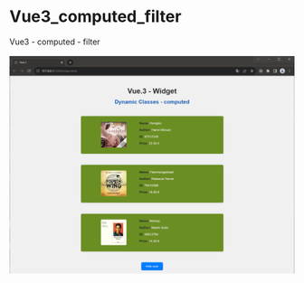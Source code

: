 # Vue3_computed_filter
Vue3 - computed - filter
<br/><br/>
![Vue3_computed_filter](https://github.com/Mohsen-Ghandali/Vue3_computed_filter/blob/master/vue3.png?raw=true)

